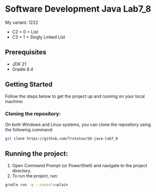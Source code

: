 # Software Development Java Lab7_8

My variant: 1222

- C2 = 0 = List
- C3 = 1 = Singly Linked List

## Prerequisites

- JDK 21
- Gradle 8.4

## Getting Started

Follow the steps below to get the project up and running on your local machine:

### Cloning the repository:

On both Windows and Linux systems, you can clone the repository using the following command:
```bash
git clone https://github.com/Trototoo/SD-java-lab7_8
```

## Running the project:

1. Open Command Prompt (or PowerShell) and navigate to the project directory.
2. To run the project, run:
```bash
gradle run -q --console=plain
```